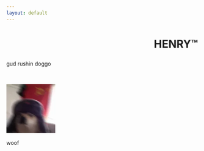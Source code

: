 ```yaml
---
layout: default
---
```


<h1 class="haha"><marquee>HENRY&trade;</marquee></h1>

<p>gud rushin doggo</p>

<br>

<p><img src="img/henry.png" title="beefman"></p>

<p>woof</p>
